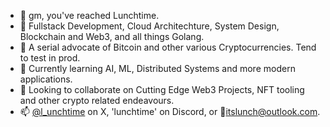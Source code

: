 - 🫡 gm, you've reached Lunchtime.
- 👀 Fullstack Development, Cloud Architechture, System Design, Blockchain and Web3, and all things Golang.
- 🤝 A serial advocate of Bitcoin and other various Cryptocurrencies. Tend to test in prod.
- 🌱 Currently learning AI, ML, Distributed Systems and more modern applications.
- 💞️ Looking to collaborate on Cutting Edge Web3 Projects, NFT tooling and other crypto related endeavours.
- 📫 [@l_unchtime](https://x.com/l_unchtime) on X, 'lunchtime' on Discord, or 📨itslunch@outlook.com.
